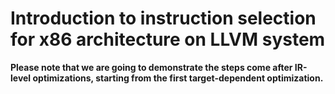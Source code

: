 # Introduction to instruction selection for x86 architecture on LLVM system

**Please note that we are going to demonstrate the steps come after IR-level optimizations, starting from the first target-dependent optimization.**

